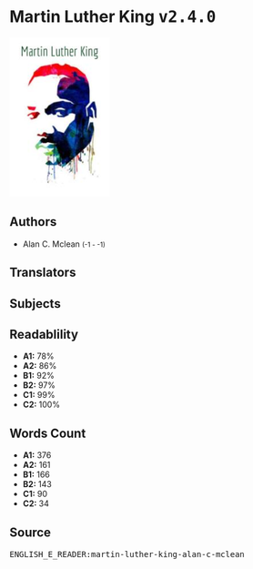 # Martin Luther King <kbd>v2.4.0</kbd>

![](./cover.medium.jpg "")

## Authors


 - Alan C. Mclean <small>(-1 - -1)</small>

## Translators



## Subjects



## Readablility


 - **A1:** 78%
 - **A2:** 86%
 - **B1:** 92%
 - **B2:** 97%
 - **C1:** 99%
 - **C2:** 100%

## Words Count


 - **A1:** 376
 - **A2:** 161
 - **B1:** 166
 - **B2:** 143
 - **C1:** 90
 - **C2:** 34

## Source


<kbd>ENGLISH_E_READER:martin-luther-king-alan-c-mclean</kbd>
